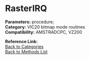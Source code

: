 # RasterIRQ

**Parameters:** procedure;  
**Category:** VIC20 bitmap mode routines  
**Compatibility:** AMSTRADCPC, VZ200  

**Reference Link:**  
[Back to Categories](../categories/vic20_bitmap_mode_routines.md)  
[Back to Methods List](../../SUMMARY.md)
